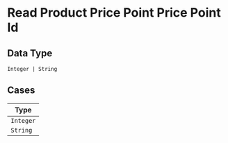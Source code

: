 
# Read Product Price Point Price Point Id

## Data Type

`Integer | String`

## Cases

| Type |
|  --- |
| `Integer` |
| `String` |

